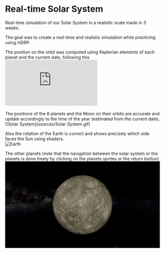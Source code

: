 # Real-time Solar System

Real-time simulation of our Solar System in a realistic scale made in 3 weeks.

The goal was to create a real-time and realistic simulation while practicing using HDRP.

The position on the orbit was computed using Keplerian elements of each planet and the current date, following this ![tutorial](http://www.stjarnhimlen.se/comp/tutorial.html)

The positions of the 8 planets and the Moon on their orbits are accurate and update accordingly to the time of the year (estimated from the current date). <br>
![Solar System](sources/Solar System.gif)

Also the rotation of the Earth is correct and shows precisely which side faces the Sun using shaders.<br>
![Earth](sources/Earth.gif)

The other planets (note that the navigation between the solar system or the planets is done freely by clicking on the planets sprites or the return button)<br>
![Planets](sources/Planets.gif)


